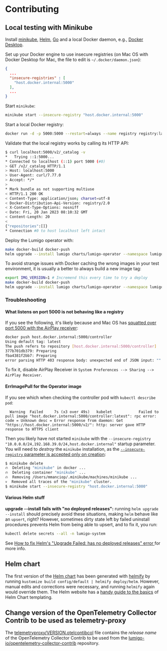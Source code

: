 # Contributing

## Local testing with Minikube

Install [minikube](https://minikube.sigs.k8s.io/docs/start/), [Helm](https://helm.sh/docs/intro/install/), [Go](https://go.dev/doc/install) and a local Docker daemon, e.g., [Docker Desktop](https://www.docker.com/products/docker-desktop/).

Set up your Docker engine to use insecure registries (on Mac OS with Docker Desktop for Mac, the file to edit is `~/.docker/daemon.json`):

```json
{
  ...
  "insecure-registries" : [
    "host.docker.internal:5000"
  ],
  ...
}
```

Start `minikube`:

```sh
minikube start --insecure-registry "host.docker.internal:5000"
```

Start a local Docker registry:

```sh
docker run -d -p 5000:5000 --restart=always --name registry registry:latest
```

Validate that the local registry works by calling its HTTP API:

```sh
$ curl localhost:5000/v2/_catalog -v
*   Trying ::1:5000...
* Connected to localhost (::1) port 5000 (#0)
> GET /v2/_catalog HTTP/1.1
> Host: localhost:5000
> User-Agent: curl/7.77.0
> Accept: */*
> 
* Mark bundle as not supporting multiuse
< HTTP/1.1 200 OK
< Content-Type: application/json; charset=utf-8
< Docker-Distribution-Api-Version: registry/2.0
< X-Content-Type-Options: nosniff
< Date: Fri, 20 Jan 2023 08:10:32 GMT
< Content-Length: 20
< 
{"repositories":[]}
* Connection #0 to host localhost left intact
```

Deploy the Lumigo operator with:

```sh
make docker-build docker-push
helm upgrade --install lumigo charts/lumigo-operator --namespace lumigo-system --create-namespace
```

To avoid strange issues with Docker caching the wrong images in your test environment, it is usually a better to always build a new image tag:

```sh
export IMG_VERSION=1 # Incremend this every time to try a deploy
make docker-build docker-push
helm upgrade --install lumigo charts/lumigo-operator --namespace lumigo-system --create-namespace --set "controllerManager.manager.image.tag=${IMG_VERSION}" --set "controllerManager.telemetryProxy.image.tag=${IMG_VERSION}"
```

### Troubleshooting

#### What listens on port 5000 is not behaving like a registry

If you see the following, it's likely because and Mac OS has [squatted over port 5000 with the AirPlay receiver](https://www.reddit.com/r/webdev/comments/qg8yt9/apple_took_over_port_5000_in_the_latest_macos/):

```sh
docker push host.docker.internal:5000/controller
Using default tag: latest
The push refers to repository [host.docker.internal:5000/controller]
377b701db379: Preparing 
fba4381f2bb7: Preparing 
error parsing HTTP 403 response body: unexpected end of JSON input: ""
```

To fix it, disable AirPlay Receiver in `System Preferences --> Sharing --> AirPlay Receiver`.

#### ErrImagePull for the Operator image

If you see which when checking the controller pod with `kubectl describe pod`:

```
  Warning  Failed     7s (x3 over 49s)   kubelet            Failed to pull image "host.docker.internal:5000/controller:latest": rpc error: code = Unknown desc = Error response from daemon: Get "https://host.docker.internal:5000/v2/": http: server gave HTTP response to HTTPS client
```

Then you likely have not started `minikube` with the `--insecure-registry "10.0.0.0/24,192.168.39.0/24,host.docker.internal"` startup parameter.
You will need to _destroy_ the `minikube` installation, as the [`--insecure-registry` parameter is accepted only on creation](https://minikube.sigs.k8s.io/docs/handbook/registry/#enabling-insecure-registries):

```sh
$ minikube delete
🔥  Deleting "minikube" in docker ...
🔥  Deleting container "minikube" ...
🔥  Removing /Users/mmanciop/.minikube/machines/minikube ...
💀  Removed all traces of the "minikube" cluster.
$ minikube start --insecure-registry "host.docker.internal:5000"
```

#### Various Helm stuff

**upgrade --install fails with "no deployed releases":** running `helm upgrade --install` should precisely avoid these situations, making `helm` behave like an `upsert`, right?
   However, sometimes dirty state left by failed uninstall procedures prevents Helm from being able to upsert, and to fix it, you run:
   ```sh
   kubectl delete secrets --all -n lumigo-system
   ```
   See [How to fix Helm's "Upgrade Failed: has no deployed releases" error ](https://dev.to/mxglt/how-to-fix-helms-upgrade-failed-has-no-deployed-releases-error-5cbn) for more info.

## Helm chart

The first version of the [Helm chart](./deploy/helm/) has been generated with [helmify](https://github.com/arttor/helmify) by running `kustomize build config/default | helmify deploy/helm`.
However, manual edits and corrections were necessary, and running `helmify` again would override them.
The Helm website has a [handy guide to the basics](https://helm.sh/docs/chart_template_guide/) of Helm Chart templating.

## Change version of the OpenTelemetry Collector Contrib to be used as telemetry-proxy

The [telemetryproxy/VERSION.otelcontibcol](./telemetryproxy/VERSION.otelcontibcol) file contains the _release name_ of the OpenTelemetry Collector Contrib to be used from the [lumigo-io/opentelemetry-collector-contrib](https://github.com/lumigo-io/opentelemetry-collector-contrib/releases) repository.
